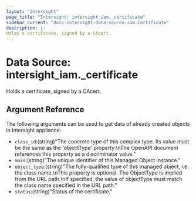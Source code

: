 ```yaml
---
layout: "intersight"
page_title: "Intersight: intersight_iam._certificate"
sidebar_current: "docs-intersight-data-source-iam.Certificate"
description: |-
Holds a certificate, signed by a CAcert.
---
```


# Data Source: intersight_iam._certificate
Holds a certificate, signed by a CAcert.
## Argument Reference
The following arguments can be used to get data of already created objects in Intersight appliance:
* `class_id`:(string)"The concrete type of this complex type. Its value must be the same as the 'objectType' property.\nThe OpenAPI document references this property as a discriminator value."
* `moid`:(string)"The unique identifier of this Managed Object instance."
* `object_type`:(string)"The fully-qualified type of this managed object, i.e. the class name.\nThis property is optional. The ObjectType is implied from the URL path.\nIf specified, the value of objectType must match the class name specified in the URL path."
* `status`:(string)"Status of the certificate."
